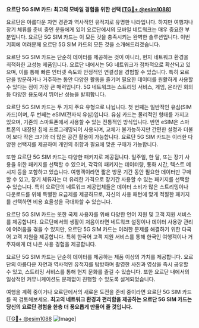 **요르단 5G SIM 카드: 최고의 모바일 경험을 위한 선택 [[TG💪+ @esim1088](https://t.me/s/esim1088)]**

요르단은 아름다운 자연 경관과 역사적인 유적지로 유명한 나라입니다. 하지만 여행자나 장기 체류를 준비 중인 분들에게 있어 요르단에서의 모바일 네트워크는 매우 중요한 부분입니다. 요르단 5G SIM 카드는 이 모든 것을 충족시키는 완벽한 솔루션입니다. 이번 기회에 여러분께 요르단 5G SIM 카드의 모든 것을 소개해드리겠습니다.

요르단 5G SIM 카드는 단순히 데이터를 제공하는 것이 아니라, 현지 네트워크 환경을 최적화한 고성능 제품입니다. 요르단 내에서는 5G 네트워크가 점차적으로 확산되고 있으며, 이를 통해 빠른 인터넷 속도와 안정적인 연결성을 경험할 수 있습니다. 특히 요르단을 방문하거나 거주하는 동안 다양한 활동을 즐기며 필요한 데이터를 원활하게 사용할 수 있다는 점이 가장 큰 매력입니다. 5G 네트워크는 스트리밍 서비스, 게임, 온라인 회의 등 다양한 용도에서 뛰어난 성능을 발휘합니다.

요르단 5G SIM 카드는 두 가지 주요 유형으로 나뉩니다. 첫 번째는 일반적인 유심(SIM 카드)이며, 두 번째는 eSIM(전자식 유심)입니다. 유심 카드는 물리적인 형태를 가지고 있으며, 기존의 스마트폰에서 사용할 수 있는 전통적인 방식입니다. 반면 eSIM은 스마트폰의 내장된 칩에 프로그래밍되어 사용되며, 교체가 불가능하지만 간편한 설정과 더불어 보다 작은 크기와 더 많은 공간 활용이 가능합니다. 요르단 5G SIM 카드는 이러한 다양한 선택지를 제공하여 개인의 취향과 필요에 맞춘 구매가 가능합니다.

또한 요르단 5G SIM 카드는 다양한 패키지로 제공됩니다. 일주일, 한 달, 또는 장기 사용을 위한 패키지를 선택할 수 있으며, 각각의 패키지는 데이터량, 통화 시간, 텍스트 메시지 등을 포함하고 있습니다. 여행객이라면 짧은 방문 기간 동안 필요한 데이터만 구매할 수 있고, 장기 체류자는 더 유리한 가격으로 장기간 사용할 수 있는 패키지를 선택할 수 있습니다. 특히 요르단의 네트워크 제공업체들은 데이터 소비가 많은 스트리밍이나 다운로드를 위해 특별한 요금제를 제공하므로, 자신의 사용 패턴에 맞게 적절한 패키지를 선택하면 비용 효율성을 극대화할 수 있습니다.

요르단 5G SIM 카드는 또한 국제 사용자를 위해 다양한 언어 지원 및 고객 지원 서비스를 제공합니다. 요르단에서의 생활이 처음이라면 네트워크 설정이나 데이터 사용량 관리에 어려움을 겪을 수 있지만, 요르단 5G SIM 카드는 이러한 문제를 해결하기 위한 다국어 고객 지원을 제공합니다. 특히 한국어 고객 지원 서비스를 통해 한국인 여행객이나 거주자에게 더 나은 사용 경험을 제공합니다.

요르단 5G SIM 카드는 단순히 데이터를 제공하는 제품 이상의 가치를 제공합니다. 요르단의 아름다운 자연과 역사적인 유적지를 탐방하며 촬영한 사진과 영상을 즉시 공유할 수 있고, 스트리밍 서비스를 통해 현지 문화를 즐길 수 있습니다. 또한 요르단 내에서의 일상적인 커뮤니케이션도 문제없이 진행할 수 있도록 설계되었습니다.

여행을 계획 중이거나 요르단에서의 새로운 도전을 준비 중이라면 요르단 5G SIM 카드를 꼭 검토해보세요. **최고의 네트워크 환경과 편리함을 제공하는 요르단 5G SIM 카드는 당신의 요르단 경험을 한층 더 풍요롭게 만들어 줄 것입니다.**

[[TG💪+ @esim1088](https://t.me/s/esim1088) ![Image](https://i.postimg.cc/Y0z9fWf4/image.png)]